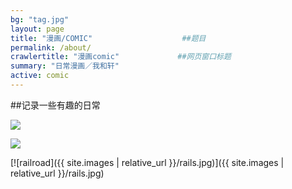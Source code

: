 ```yaml
---
bg: "tag.jpg"
layout: page
title: "漫画/COMIC"                    ##题目
permalink: /about/
crawlertitle: "漫画comic"             ##网页窗口标题
summary: "日常漫画／我和轩"
active: comic
---
```


##记录一些有趣的日常


<img src="{{baseurl}}/media/images/illustration/皇室战争1.jpg"> 


<html>
<body>
<p><a href = "http://www.zcool.com.cn/u/734636"><img border= "0" src ="media/images/illustration/皇室战争1.jpg" /></a></p>
</body>
</html>


[![railroad]({{ site.images | relative_url }}/rails.jpg)]({{ site.images | relative_url }}/rails.jpg)
